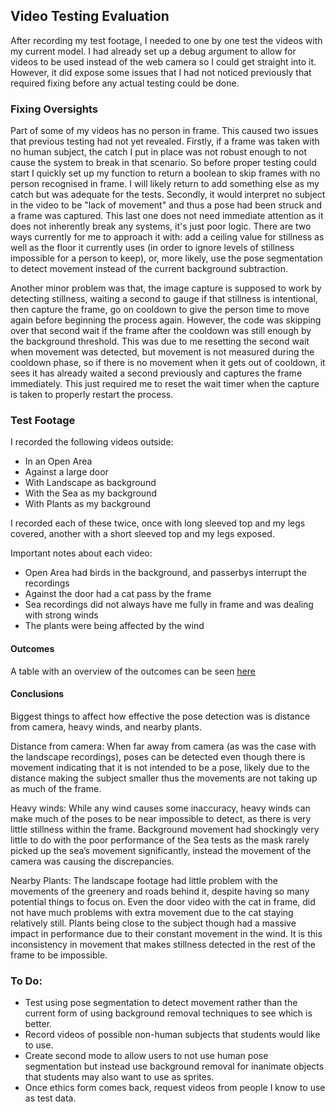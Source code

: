 ## Video Testing Evaluation

After recording my test footage, I needed to one by one test the videos with my current model. I had already set up a debug argument to allow for videos to be used instead of the web camera so I could get straight into it. However, it did expose some issues that I had not noticed previously that required fixing before any actual testing could be done.

### Fixing Oversights

Part of some of my videos has no person in frame. This caused two issues that previous testing had not yet revealed. Firstly, if a frame was taken with no human subject, the catch I put in place was not robust enough to not cause the system to break in that scenario. So before proper testing could start I quickly set up my function to return a boolean to skip frames with no person recognised in frame. I will likely return to add something else as my catch but was adequate for the tests. Secondly, it would interpret no subject in the video to be "lack of movement" and thus a pose had been struck and a frame was captured. This last one does not need immediate attention as it does not inherently break any systems, it's just poor logic. There are two ways currently for me to approach it with: add a ceiling value for stillness as well as the floor it currently uses (in order to ignore levels of stillness impossible for a person to keep), or, more likely, use the pose segmentation to detect movement instead of the current background subtraction.<br/>

Another minor problem was that, the image capture is supposed to work by detecting stillness, waiting a second to gauge if that stillness is intentional, then capture the frame, go on cooldown to give the person time to move again before beginning the process again. However, the code was skipping over that second wait if the frame after the cooldown was still enough by the background threshold. This was due to me resetting the second wait when movement was detected, but movement is not measured during the cooldown phase, so if there is no movement when it gets out of cooldown, it sees it has already waited a second previously and captures the frame immediately. This just required me to reset the wait timer when the capture is taken to properly restart the process.

### Test Footage

I recorded the following videos outside:
* In an Open Area
* Against a large door
* With Landscape as background
* With the Sea as my background
* With Plants as my background

I recorded each of these twice, once with long sleeved top and my legs covered, another with a short sleeved top and my legs exposed.<br/>

Important notes about each video:
* Open Area had birds in the background, and passerbys interrupt the recordings
* Against the door had a cat pass by the frame
* Sea recordings did not always have me fully in frame and was dealing with strong winds
* The plants were being affected by the wind

#### Outcomes

A table with an overview of the outcomes can be seen [here](https://evr9-aber.github.io/docs/Test_Criteria_Old.pdf)

#### Conclusions

Biggest things to affect how effective the pose detection was is distance from camera, heavy winds, and nearby plants. <br/>

Distance from camera: When far away from camera (as was the case with the landscape recordings), poses can be detected even though there is movement indicating that it is not intended to be a pose, likely due to the distance making the subject smaller thus the movements are not taking up as much of the frame. <br/>

Heavy winds: While any wind causes some inaccuracy, heavy winds can make much of the poses to be near impossible to detect, as there is very little stillness within the frame. Background movement had shockingly very little to do with the poor performance of the Sea tests as the mask rarely picked up the sea’s movement significantly, instead the movement of the camera was causing the discrepancies. <br/>

Nearby Plants: The landscape footage had little problem with the movements of the greenery and roads behind it, despite having so many potential things to focus on. Even the door video with the cat in frame, did not have much problems with extra movement due to the cat staying relatively still. Plants being close to the subject though had a massive impact in performance due to their constant movement in the wind. It is this inconsistency in movement that makes stillness detected in the rest of the frame to be impossible.

### To Do:
* Test using pose segmentation to detect movement rather than the current form of using background removal techniques to see which is better.
* Record videos of possible non-human subjects that students would like to use.
* Create second mode to allow users to not use human pose segmentation but instead use background removal for inanimate objects that students may also want to use as sprites.
* Once ethics form comes back, request videos from people I know to use as test data.